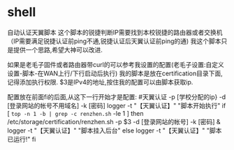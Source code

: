 # shell
自动认证天翼脚本
这个脚本的锐捷判断IP需要找到本校锐捷的路由器或者交换机（IP需要满足锐捷认证前ping不通,锐捷认证后天翼认证前ping的通)
我这个脚本只是提供一个思路,希望大神可以改进.

如果是老毛子固件或者路由器带curl的可以参考我设置的配置(老毛子设置:自定义设置-脚本-在WAN上行/下行启动后执行)
我的脚本是放在certification目录下面,记得添加执行权限.
$3是IPv4的地址,按住我的配置可以由脚本获取ip.
 
 
配置放在前面fi的后面,从这下一行开始才是配置:
#天翼认证 -p [学校分配的ip} -d [登录网站的帐号不用域名] -k [密码] 
logger -t "【天翼认证】" "脚本开始执行"
if [ `top -n 1 -b | grep -c renzhen.sh` -le 1 ]
then
/etc/storage/certification/renzhen.sh -p $3 -d [登录网站的帐号] -k [密码] &
logger -t "【天翼认证】" "脚本挂入后台"
else
logger -t "【天翼认证】" "脚本已运行!"
fi
